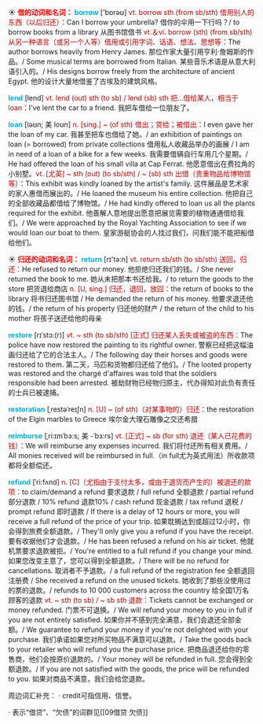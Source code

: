 ☀ <font color="red">**借的动词和名词：**</font>
<font color="sky blue">**borrow**</font> ['bɒrəʊ] 
<font color="#c00000">vt. borrow sth (from sb/sth) 借用别人的东西（以后归还）：</font>Can I borrow your umbrella? 借你的伞用一下行吗？/ to borrow books from a library 从图书馆借书 <font color="#c00000">vt.＆vi. borrow (sth) (from sb/sth) 从另一种语言（或另一个人等）借用或引用字词、话语、想法、思想等：</font>The author borrows heavily from Henry James. 那位作家大量引用亨利·詹姆斯的作品。/ Some musical terms are borrowed from Italian. 某些音乐术语是从意大利语引入的。/ His designs borrow freely from the architecture of ancient Egypt. 他的设计大量地借鉴了古埃及的建筑风格。

<font color="sky blue">**lend**</font> [lend] 
<font color="#c00000">vt. lend (out) sth (to sb) / lend (sb) sth 把…借给某人，相当于loan：</font>I’ve lent the car to a friend. 我把车借给一位朋友了。
           
<font color="sky blue">**loan**</font> [ləʊn; 美 loʊn]
<font color="#c00000">n. [sing.] ~ (of sth) 借出；贷给；被借出：</font>I even gave her the loan of my car. 我甚至把车也借给了她。/ an exhibition of paintings on loan (= borrowed) from private collections 借用私人收藏品举办的画展 / I am in need of a loan of a bike for a few weeks. 我需要借辆自行车用几个星期。/ He had offered the loan of his small villa at Cap Ferrat. 他愿意借出在费拉角的小别墅。<font color="#c00000">vt. [尤英] ~ sth (out) (to sb/sth) / ~ (sb) sth 出借（贵重物品给博物馆等）：</font>This exhibit was kindly loaned by the artist's family. 这件展品是艺术家的家人惠借而展出的。/ He loaned the museum his entire collection. 他把自己的全部收藏品都借给了博物馆。/ He had kindly offered to loan us all the plants required for the exhibit. 他善解人意地提出愿意把展览需要的植物通通借给我们。/ We were approached by the Royal Yachting Association to see if we would loan our boat to them. 皇家游艇协会的人找过我们，问我们能不能把船借给他们。

☀ <font color="red">**归还的动词和名词：**</font>
<font color="sky blue">**return**</font> [rɪ'tə:n] 
<font color="#c00000">vt. return sb/sth (to sb/sth) 送回，归还：</font>He refused to return our money. 他拒绝归还我们的钱。/ She never returned the book to me. 她从未把那本书还给我。/ to return the goods to the store 把货退给商店 <font color="#c00000">n. [U, sing.] 归还，退回，放回：</font>the return of books to the library 将书归还图书馆 / He demanded the return of his money. 他要求退还他的钱。/ the return of his property 归还他的财产 / the return of the child to his mother 将孩子送还给他的母亲
           
<font color="sky blue">**restore**</font> [rɪˈstɔ:(r)]
<font color="#c00000">vt. ~ sth (to sb/sth) [正式] 归还某人丢失或被盗的东西：</font>The police have now restored the painting to its rightful owner. 警察已经把这幅油画归还给了它的合法主人。/ The following day their horses and goods were restored to them. 第二天，马匹和货物都归还给了他们。/ The looted property was restored and the chargé d'affaires was told that the soldiers responsible had been arrested. 被劫财物已经物归原主，代办得知对此负有责任的士兵已被逮捕。
           
<font color="sky blue">**restoration**</font> [ˌrestəˈreɪʃn]
<font color="#c00000">n. [U] ~ (of sth)（对某事物的）归还：</font>the restoration of the Elgin marbles to Greece 埃尔金大理石雕像之交还希腊
           
<font color="sky blue">**reimburse**</font> [ˌri:ɪmˈbɜ:s; 美 -ˈbɜ:rs]
<font color="#c00000">vt. [正式] ~ sb (for sth) 退还（某人已花费的钱）：</font>We will reimburse any expenses incurred. 我们将付还所有相关费用。/ All monies received will be reimbursed in full.（in full尤为英式用法）所收款项都将全额偿还。
           
<font color="sky blue">**refund**</font> [ˈri:fʌnd]
<font color="#c00000">n. [C]（尤指由于支付太多，或由于退货而产生的）被退还的款项：</font>to claim/demand a refund 要求退款 / full refund 全额退款 / partial refund 部分退款 / 10% refund 退款10% / cash refund 现金退款 / tax refund 退税 / prompt refund 即时退款 / If there is a delay of 12 hours or more, you will receive a full refund of the price of your trip. 如果耽搁达到或超过12小时，你会得到旅费全额退款。/ They'll only give you a refund if you have the receipt. 要有收据他们才会退款。/ He has been refused a refund on his air ticket. 他就机票要求退款被拒。/ You're entitled to a full refund if you change your mind. 如果您改变主意了，您可以得到全额退款。/ There will be no refund for cancellations. 取消者不予退款。/ a full refund of the registration fee 全额退回注册费 / She received a refund on the unused tickets. 她收到了那些没使用过的票的退款。/ refunds to 10 000 customers across the country 给全国1万名顾客的退款 <font color="#c00000">vt. ~ sth (to sb) / ~ sb sth 退款：</font>Tickets cannot be exchanged or money refunded. 门票不可退换。/ We will refund your money to you in full if you are not entirely satisfied. 如果你并不感到完全满意，我们会退还全部金额。/ We guarantee to refund your money if you're not delighted with your purchase. 我们承诺如果您对所买物品不满意可以退款。/ Take the goods back to your retailer who will refund you the purchase price. 把商品退还给你的零售商，他们会按原价退款的。/ Your money will be refunded in full. 您会得到全额退款。/ If you are not satisfied with the goods, the price will be refunded to you. 如果对商品不满意，我们会给您退款。

周边词汇补充：
· credit可指信用、信誉。

· 表示“借贷”、“欠债”的词群见[[09借贷 欠债]]

